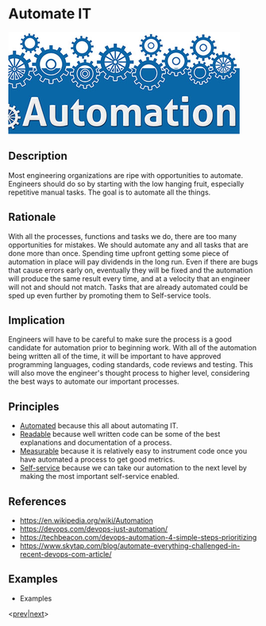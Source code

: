 # Automate IT
![automate-it](../../images/automate-it.jpg)

## Description
Most engineering organizations are ripe with opportunities to automate. Engineers should do so by starting with the low hanging fruit, especially repetitive manual tasks. The goal is to automate all the things.

## Rationale
With all the processes, functions and tasks we do, there are too many opportunities for mistakes. We should automate any and all tasks that are done more than once. Spending time upfront getting some piece of automation in place will pay dividends in the long run. Even if there are bugs that cause errors early on, eventually they will be fixed and the automation will produce the same result every time, and at a velocity that an engineer will not and should not match. Tasks that are already automated could be sped up even further by promoting them to  Self-service tools.

## Implication
Engineers will have to be careful to make sure the process is a good candidate for automation prior to beginning work. With all of the automation being written all of the time, it will be important to have approved programming languages, coding standards, code reviews and testing. This will also move the engineer's thought process to higher level, considering the best ways to automate our important processes.

## Principles
* [Automated](../design-principles/automated.md) because this all about automating IT.
* [Readable](../design-principles/readable.md) because well written code can be some of the best explanations and documentation of a process.
* [Measurable](../design-principles/measureable.md) because it is relatively easy to instrument code once you have automated a process to get good metrics.
* [Self-service](../design-principles/self-service.md) because we can take our automation to the next level by making the most important self-service enabled.

## References
* https://en.wikipedia.org/wiki/Automation
* https://devops.com/devops-just-automation/
* https://techbeacon.com/devops-automation-4-simple-steps-prioritizing
* https://www.skytap.com/blog/automate-everything-challenged-in-recent-devops-com-article/

## Examples
* Examples

<[prev](business-continuity-disaster-recovery.md)|[next](infrastructure-as-code.md)>
